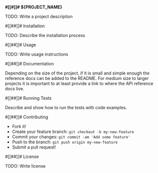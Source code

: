 **#[[#]]# ${PROJECT_NAME}**

TODO: Write a project description

#[[##]]# Installation

TODO: Describe the installation process

#[[##]]# Usage

TODO: Write usage instructions

#[[##]]# Documentation

Depending on the size of the project, if it is small and simple enough the reference docs can be added to the README.
For medium size to larger projects it is important to at least provide a link to where the API reference docs live.

#[[##]]# Running Tests

Describe and show how to run the tests with code examples.

#[[##]]# Contributing

* Fork it!
* Create your feature branch: `git checkout -b my-new-feature`
* Commit your changes: `git commit -am 'Add some feature'`
* Push to the branch: `git push origin my-new-feature`
* Submit a pull request!

#[[##]]# License

TODO: Write license